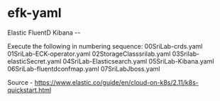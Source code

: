 # efk-yaml
Elastic FluentD Kibana -- 

Execute the following in numbering sequence:
00SriLab-crds.yaml
01SriLab-ECK-operator.yaml
02StorageClasssrilab.yaml
03Srilab-elasticSecret.yaml
04SriLab-Elasticsearch.yaml
05SriLab-Kibana.yaml
06SriLab-fluentdconfmap.yaml
07SriLabJboss.yaml

Source - https://www.elastic.co/guide/en/cloud-on-k8s/2.11/k8s-quickstart.html

